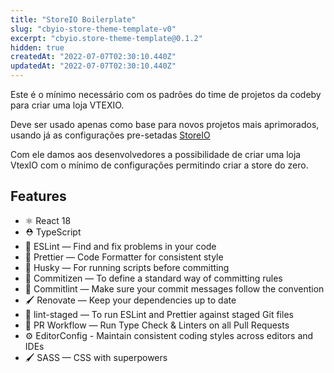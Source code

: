 ```yaml
---
title: "StoreIO Boilerplate"
slug: "cbyio-store-theme-template-v0"
excerpt: "cbyio.store-theme-template@0.1.2"
hidden: true
createdAt: "2022-07-07T02:30:10.440Z"
updatedAt: "2022-07-07T02:30:10.440Z"
---
```

Este é o mínimo necessário com os padrões do time de projetos da codeby para criar uma loja VTEXIO.

Deve ser usado apenas como base para novos projetos mais aprimorados, usando já as configurações pre-setadas [StoreIO](https://github.com/codeby-global/codeby.store-theme-template)

Com ele damos aos desenvolvedores a possibilidade de criar uma loja VtexIO com o mínimo de configurações permitindo criar a store do zero.

## Features

- ⚛️ React 18
- ⛑ TypeScript
- 📏 ESLint — Find and fix problems in your code
- 💖 Prettier — Code Formatter for consistent style
- 🐶 Husky — For running scripts before committing
- 📄 Commitizen — To define a standard way of committing rules
- 🚓 Commitlint — Make sure your commit messages follow the convention
- 🖌 Renovate — Keep your dependencies up to date
- 🚫 lint-staged — To run ESLint and Prettier against staged Git files
- 👷 PR Workflow — Run Type Check & Linters on all Pull Requests
- ⚙️ EditorConfig - Maintain consistent coding styles across editors and IDEs
- 🖌 SASS — CSS with superpowers